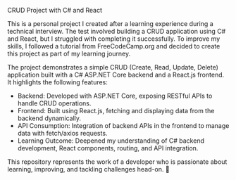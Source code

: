 CRUD Project with C# and React

This is a personal project I created after a learning experience during a technical interview. The test involved building a CRUD application using C# and React, but I struggled with completing it successfully. To improve my skills, I followed a tutorial from FreeCodeCamp.org and decided to create this project as part of my learning journey.

The project demonstrates a simple CRUD (Create, Read, Update, Delete) application built with a C# ASP.NET Core backend and a React.js frontend. It highlights the following features:

- Backend: Developed with ASP.NET Core, exposing RESTful APIs to handle CRUD operations.
- Frontend: Built using React.js, fetching and displaying data from the backend dynamically.
- API Consumption: Integration of backend APIs in the frontend to manage data with fetch/axios requests.
- Learning Outcome: Deepened my understanding of C# backend development, React components, routing, and API integration.

This repository represents the work of a developer who is passionate about learning, improving, and tackling challenges head-on. 🌟
